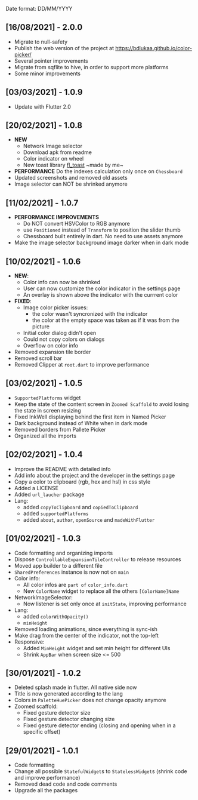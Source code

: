 Date format: DD/MM/YYYY

## [16/08/2021] - 2.0.0

- Migrate to null-safety
- Publish the web version of the project at <https://bdlukaa.github.io/color-picker/>
- Several pointer improvements
- Migrate from sqflite to hive, in order to support more platforms
- Some minor improvements

## [03/03/2021] - 1.0.9

<!-- - **NEW** 💢 App Icon
- **NEW** 💥 App Splashscreen -->

- Update with Flutter 2.0

## [20/02/2021] - 1.0.8

- **NEW**
  - Network Image selector
  - Download apk from readme
  - Color indicator on wheel
  - New toast library [fl_toast](https://pub.dev/packages/fl_toast) ~made by me~
- **PERFORMANCE** Do the indexes calculation only once on `Chessboard`
- Updated screenshots and removed old assets
- Image selector can NOT be shrinked anymore

## [11/02/2021] - 1.0.7

- **PERFORMANCE IMPROVEMENTS**
  - Do NOT convert HSVColor to RGB anymore
  - use `Positioned` instead of `Transform` to position the slider thumb
  - Chessboard built entirely in dart. No need to use assets anymore
- Make the image selector background image darker when in dark mode

## [10/02/2021] - 1.0.6

- **NEW**:
  - Color info can now be shrinked
  - User can now customize the color indicator in the settings page
  - An overlay is shown above the indicator with the currrent color
- **FIXED**:
  - Image color picker issues:
    - the color wasn't syncronized with the indicator
    - the color at the empty space was taken as if it was from the picture
  - Initial color dialog didn't open
  - Could not copy colors on dialogs
  - Overflow on color info
- Removed expansion tile border
- Removed scroll bar
- Removed Clipper at `root.dart` to improve performance

## [03/02/2021] - 1.0.5

- `SupportedPlatforms` widget
- Keep the state of the content screen in `Zoomed Scaffold` to avoid losing the state in screen resizing
- Fixed InkWell displaying behind the first item in Named Picker
- Dark background instead of White when in dark mode
- Removed borders from Pallete Picker
- Organized all the imports

## [02/02/2021] - 1.0.4

- Improve the README with detailed info
- Add info about the project and the developer in the settings page
- Copy a color to clipboard (rgb, hex and hsl) in css style
- Added a LICENSE
- Added `url_laucher` package
- Lang:
  - added `copyToClipboard` and `copiedToClipboard`
  - added `supportedPlatforms`
  - added `about`, `author`, `openSource` and `madeWithFlutter`

## [01/02/2021] - 1.0.3

- Code formatting and organizing imports
- Dispose `ControllableExpansionTileController` to release resources
- Moved app builder to a different file
- `SharedPreferences` instance is now not on `main`
- Color info:
  - All color infos are `part of` `color_info.dart`
  - New `ColorName` widget to replace all the others `[ColorName]Name`
- NetworkImageSelector:
  - Now listener is set only once at `initState`, improving performance
- Lang:
  - added `colorWithOpacity()`
  - `minHeight`
- Removed loading animations, since everything is sync-ish
- Make drag from the center of the indicator, not the top-left
- Responsive:
  - Added `MinHeight` widget and set min height for different UIs
  - Shrink `AppBar` when screen size <= 500

## [30/01/2021] - 1.0.2

- Deleted splash made in flutter. All native side now
- Title is now generated according to the lang
- Colors in `PaletteHuePicker` does not change opacity anymore
- Zoomed scaffold:
  - Fixed gesture detector size
  - Fixed gesture detector changing size
  - Fixed gesture detector ending (closing and opening when in a specific offset)

## [29/01/2021] - 1.0.1

- Code formatting
- Change all possible `StatefulWidget`s to `StatelessWidget`s (shrink code and improve performance)
- Removed dead code and code comments
- Upgrade all the packages
